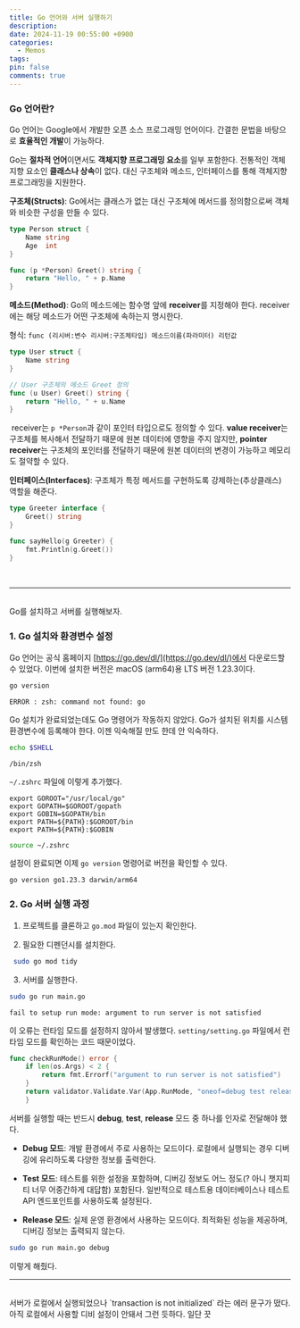 ```yaml
---
title: Go 언어와 서버 실행하기
description: 
date: 2024-11-19 00:55:00 +0900
categories:
  - Memos
tags: 
pin: false
comments: true
---
```


### Go 언어란?

Go 언어는 Google에서 개발한 오픈 소스 프로그래밍 언어이다. 간결한 문법을 바탕으로 **효율적인 개발**이 가능하다.

Go는 **절차적 언어**이면서도 **객체지향 프로그래밍 요소**를 일부 포함한다. 전통적인 객체지향 요소인 **클래스나 상속**이 없다. 대신 구조체와 메소드, 인터페이스를 통해 객체지향 프로그래밍을 지원한다.

**구조체(Structs)**: Go에서는 클래스가 없는 대신 구조체에 메서드를 정의함으로써 객체와 비슷한 구성을 만들 수 있다.

```Go
type Person struct {
	Name string
	Age  int
}  

func (p *Person) Greet() string {
	return "Hello, " + p.Name 
}
```

**메소드(Method)**: Go의 메소드에는 함수명 앞에 **receiver**를 지정해야 한다. receiver에는 해당 메소드가 어떤 구조체에 속하는지 명시한다.  

형식:  `func (리시버:변수 리시버:구조체타입) 메소드이름(파라미터) 리턴값`
```Go
type User struct {
    Name string
}

// User 구조체의 메소드 Greet 정의
func (u User) Greet() string {
    return "Hello, " + u.Name
}
```
 receiver는 `p *Person`과 같이 포인터 타입으로도 정의할 수 있다. **value receiver**는 구조체를 복사해서 전달하기 때문에 원본 데이터에 영향을 주지 않지만, **pointer receiver**는 구조체의 포인터를 전달하기 때문에 원본 데이터의 변경이 가능하고 메모리도 절약할 수 있다.
 

**인터페이스(Interfaces)**: 구조체가 특정 메서드를 구현하도록 강제하는(추상클래스) 역할을 해준다.
```Go
type Greeter interface {
    Greet() string
}

func sayHello(g Greeter) {
    fmt.Println(g.Greet())
}
```


<br/>

____
<br/>
Go를 설치하고 서버를 실행해보자.  

### 1. Go 설치와 환경변수 설정

Go 언어는 공식 홈페이지 [https://go.dev/dl/](https://go.dev/dl/)에서 다운로드할 수 있었다. 이번에 설치한 버전은 macOS (arm64)용 LTS 버전 1.23.3이다.

```bash
go version 
```

`ERROR : zsh: command not found: go`

Go 설치가 완료되었는데도 Go 명령어가 작동하지 않았다. Go가 설치된 위치를 시스템 환경변수에 등록해야 한다. 이젠 익숙해질 만도 한데 안 익숙하다.

```bash
echo $SHELL
```

`/bin/zsh`

`~/.zshrc` 파일에 이렇게 추가했다.

```
export GOROOT="/usr/local/go" 
export GOPATH=$GOROOT/gopath 
export GOBIN=$GOPATH/bin 
export PATH=${PATH}:$GOROOT/bin 
export PATH=${PATH}:$GOBIN
```

```bash
source ~/.zshrc
```


설정이 완료되면 이제 `go version` 명령어로 버전을 확인할 수 있다.

`go version go1.23.3 darwin/arm64`

### 2. Go 서버 실행 과정
1. 프로젝트를 클론하고 `go.mod` 파일이 있는지 확인한다.

2. 필요한 디펜던시를 설치한다. 

```bash
 sudo go mod tidy
 ```

3. 서버를 실행한다.

```bash
sudo go run main.go 
```

`fail to setup run mode: argument to run server is not satisfied`

이 오류는 런타임 모드를 설정하지 않아서 발생했다. `setting/setting.go` 파일에서 런타임 모드를 확인하는 코드 때문이었다.

```Go
func checkRunMode() error {
	if len(os.Args) < 2 {         
		return fmt.Errorf("argument to run server is not satisfied")
	}     
	return validator.Validate.Var(App.RunMode, "oneof=debug test release") 
	}
```

서버를 실행할 때는 반드시 **debug**, **test**, **release** 모드 중 하나를 인자로 전달해야 했다.

- **Debug 모드**: 개발 환경에서 주로 사용하는 모드이다. 로컬에서 실행되는 경우 디버깅에 유리하도록 다양한 정보를 출력한다.
    
- **Test 모드**: 테스트를 위한 설정을 포함하며, 디버깅 정보도 어느 정도(? 아니 챗지피티 너무 어중간하게 대답함) 포함된다. 일반적으로 테스트용 데이터베이스나 테스트 API 엔드포인트를 사용하도록 설정된다.
    
- **Release 모드**: 실제 운영 환경에서 사용하는 모드이다. 최적화된 성능을 제공하며, 디버깅 정보는 출력되지 않는다.
    

```bash
sudo go run main.go debug
```

이렇게 해줬다.
<br/>

---

<br/>
서버가 로컬에서 실행되었으나 `transaction is not initialized` 라는 에러 문구가 떴다. 아직 로컬에서 사용할 디비 설정이 안돼서 그런 듯하다. 일단 끗